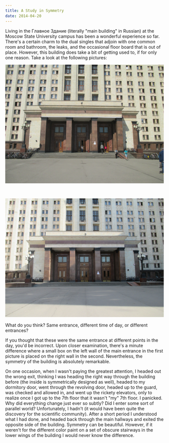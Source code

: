 ```yaml
---
title: A Study in Symmetry
date: 2014-04-20
---
```


Living in the Главное Здание (literally "main building" in Russian) at the Moscow State University campus has been a wonderful experience so far. There's a certain charm to the dual singles that adjoin with one common room and bathroom, the leaks, and the occasional floor board that is out of place. However, this building does take a bit of getting used to, if for only one reason. Take a look at the following pictures:

![Entry No 1](/assets/posts/2014-04-20-symmetry/side1.jpg)

<br>

![Entry No 2](/assets/posts/2014-04-20-symmetry/side2.jpg)

What do you think? Same entrance, different time of day, or different entrances?

If you thought that these were the same entrance at different points in the day, you'd be incorrect. Upon closer examination, there's a minute difference where a small box on the left wall of the main entrance in the first picture is placed on the right wall in the second. Nevertheless, the symmetry of the building is absolutely remarkable.

On one occasion, when I wasn't paying the greatest attention, I headed out the wrong exit, thinking I was heading the right way through the building before (the inside is symmetrically designed as well), headed to my dormitory door, went through the revolving door, headed up to the guard, was checked and allowed in, and went up the rickety elevators, only to realize once I got up to the 7th floor that it wasn't "my" 7th floor. I panicked. Why did everything change just ever so subtly? Did I enter some sort of parallel world? Unfortunately, I hadn't (it would have been quite the discovery for the scientific community). After a short period I understood what I had done, and headed back through the main hallways and exited the opposite side of the building. Symmetry can be beautiful. However, if it weren't for the different color paint on a set of obscure stairways in the lower wings of the building I would never know the difference.
